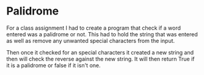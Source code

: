 # Palidrome
For a class assignment I had to create a program that check if a word entered was a palidrome or not.
This had to hold the string that was entered as well as remove any unwanted special characters from the input.

Then once it checked for an special characters it created a new string and then will check the reverse against the new string.
It will then return True if it is a palidrome or false if it isn't one.

